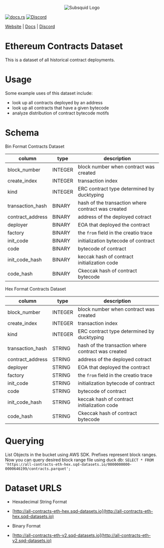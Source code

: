 <p align="center">
<picture>
    <source srcset="https://uploads-ssl.webflow.com/63b5a9958fccedcf67d716ac/64662df3a5a568fd99e3600c_Squid_Pose_1_White-transparent-slim%201.png" media="(prefers-color-scheme: dark)">
    <img src="https://uploads-ssl.webflow.com/63b5a9958fccedcf67d716ac/64662df3a5a568fd99e3600c_Squid_Pose_1_White-transparent-slim%201.png" alt="Subsquid Logo">
</picture>
</p>

[![docs.rs](https://docs.rs/leptos/badge.svg)](https://docs.subsquid.io/)
[![Discord](https://img.shields.io/discord/1031524867910148188?color=%237289DA&label=discord)](https://discord.gg/subsquid)

[Website](https://subsquid.io) | [Docs](https://docs.rs/leptos/badge.svg) | [Discord](https://discord.gg/subsquid)

# Ethereum Contracts Dataset

This is a dataset of all historical contract deployments.

# Usage

Some example uses of this dataset include:

- look up all contracts deployed by an address
- look up all contracts that have a given bytecode
- analyze distribution of contract bytecode motifs

# Schema

Bin Format Contracts Dataset

| column           | type    | description                                        |
| ---------------- | ------- | -------------------------------------------------- |
| block_number     | INTEGER | block number when contract was created             |
| create_index     | INTEGER | transaction index                                  |
| kind             | INTEGER | ERC contract type determined by ducktyping         |
| transaction_hash | BINARY  | hash of the transaction where contract was created |
| contract_address | BINARY  | address of the deployed cotract                    |
| deployer         | BINARY  | EOA that deployed the contract                     |
| factory          | BINARY  | the `from` field in the creatio trace              |
| init_code        | BINARY  | initialization bytecode of contract                |
| code             | BINARY  | bytecode of contract                               |
| init_code_hash   | BINARY  | keccak hash of contract initialization code        |
| code_hash        | BINARY  | Ckeccak hash of contract bytecode                  |

Hex Format Contracts Dataset

| column           | type    | description                                        |
| ---------------- | ------- | -------------------------------------------------- |
| block_number     | INTEGER | block number when contract was created             |
| create_index     | INTEGER | transaction index                                  |
| kind             | INTEGER | ERC contract type determined by ducktyping         |
| transaction_hash | STRING  | hash of the transaction where contract was created |
| contract_address | STRING  | address of the deployed cotract                    |
| deployer         | STRING  | EOA that deployed the contract                     |
| factory          | STRING  | the `from` field in the creatio trace              |
| init_code        | STRING  | initialization bytecode of contract                |
| code             | STRING  | bytecode of contract                               |
| init_code_hash   | STRING  | keccak hash of contract initialization code        |
| code_hash        | STRING  | Ckeccak hash of contract bytecode                  |

# Querying

List Objects in the bucket using AWS SDK. Prefixes represent block ranges.
Now you can query desired block range file using duck db:
`SELECT * FROM 'https://all-contracts-eth-hex.sqd-datasets.io/0000000000-0000646199/contracts.parquet';`

# Dataset URLS

- Hexadecimal String Format
- [http://all-contracts-eth-hex.sqd-datasets.io](http://all-contracts-eth-hex.sqd-datasets.io)

- Binary Format
- [http://all-contracts-eth-v2.sqd-datasets.io](http://all-contracts-eth-v2.sqd-datasets.io)
